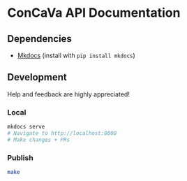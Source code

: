 # ConCaVa API Documentation

## Dependencies

- [Mkdocs](http://www.mkdocs.org/) (install with `pip install mkdocs`)

## Development

Help and feedback are highly appreciated!

### Local

```bash
mkdocs serve
# Navigate to http://localhost:8000
# Make changes + PRs
```

### Publish

```bash
make
```
